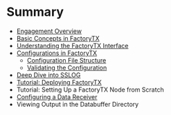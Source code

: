 # Summary

* [Engagement Overview](README.md)
* [Basic Concepts in FactoryTX](basic-concepts-in-factorytx.md)
* [Understanding the FactoryTX Interface](understanding-the-factorytx-interface.md)
* [Configurations in FactoryTX](configurations-in-factorytx.md)
  * [Configuration File Structure](understanding-the-factorytx-interface/configuration-file-structure.md)
  * [Validating the Configuration](understanding-the-factorytx-interface/validating-the-configuration.md)
* [Deep Dive into SSLOG](deep-dive-into-sslog.md)
* [Tutorial: Deploying FactoryTX](tutorial-deploying-factorytx.md)
* Tutorial: Setting Up a FactoryTX Node from Scratch
* [Configuring a Data Receiver](configuring-a-data-receiver.md)
* Viewing Output in the Databuffer Directory

